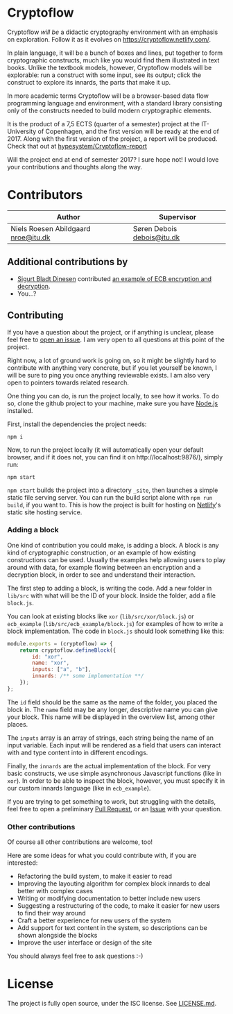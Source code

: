 Cryptoflow
==========

Cryptoflow *will be* a didactic cryptography environment with an emphasis on exploration.
Follow it as it evolves on https://cryptoflow.netlify.com/.

In plain language, it will be a bunch of boxes and lines, put together to form cryptographic
constructs, much like you would find them illustrated in text books. Unlike the textbook
models, however, Cryptoflow models will be explorable: run a construct with some input,
see its output; click the construct to explore its innards, the parts that make it up.

In more academic terms Cryptoflow will be a browser-based data flow programming language
and environment, with a standard library consisting only of the constructs needed to build
modern cryptographic elements.

It is the product of a 7,5 ECTS (quarter of a semester) project at the IT-University of
Copenhagen, and the first version will be ready at the end of 2017. Along with the first
version of the project, a report will be produced. Check that out at [hypesystem/Cryptoflow-report](https://github.com/hypesystem/Cryptoflow-report)

Will the project end at end of semester 2017? I sure hope not! I would love your contributions
and thoughts along the way.

# Contributors

| Author                                  | Supervisor                    |
|-----------------------------------------|-------------------------------|
| Niels Roesen Abildgaard <nroe@itu.dk>   | Søren Debois <debois@itu.dk>  |

## Additional contributions by

- [Sigurt Bladt Dinesen](https://github.com/Bladtman242) contributed [an example of ECB encryption and decryption](https://github.com/hypesystem/Cryptoflow/pull/5).
- You...?

## Contributing

If you have a question about the project, or if anything is unclear, please feel free
to [open an issue](https://github.com/hypesystem/Cryptoflow/issues/new). I am very open
to all questions at this point of the project.

Right now, a lot of ground work is going on, so it might be slightly hard to contribute
with anything very concrete, but if you let yourself be known, I will be sure to ping you
once anything reviewable exists. I am also very open to pointers towards related research.

One thing you can do, is run the project locally, to see how it works. To do so, clone
the github project to your machine, make sure you have [Node.js](https://nodejs.org/en/)
installed.

First, install the dependencies the project needs:

```
npm i
```

Now, to run the project locally (it will automatically open your default browser, and if
it does not, you can find it on http://localhost:9876/), simply run:

```
npm start
```

`npm start` builds the project into a directory `_site`, then launches a simple static file
serving server. You can run the build script alone with `npm run build`, if you want to. This
is how the project is built for hosting on [Netlify](https://www.netlify.com/)'s static site
hosting service.

### Adding a block

One kind of contribution you could make, is adding a block. A block is any kind of cryptographic
construction, or an example of how existing constructions can be used. Usually the examples help
allowing users to play around with data, for example flowing between an encryption and a decryption
block, in order to see and understand their interaction.

The first step to adding a block, is writing the code. Add a new folder in `lib/src` with what will
be the ID of your block. Inside the folder, add a file `block.js`.

You can look at existing blocks like `xor` (`lib/src/xor/block.js`) or `ecb_example`
(`lib/src/ecb_example/block.js`) for examples of how to write a block implementation. The code in
`block.js` should look something like this:

```js
module.exports = (cryptoflow) => {
    return cryptoflow.defineBlock({
        id: "xor",
        name: "xor",
        inputs: ["a", "b"],
        innards: /** some implementation **/
    });
};
```

The `id` field should be the same as the name of the folder, you placed the block in. The `name` field
may be any longer, descriptive name you can give your block. This name will be displayed in the overview
list, among other places.

The `inputs` array is an array of strings, each string being the name of an input variable. Each input
will be rendered as a field that users can interact with and type content into in different encodings.

Finally, the `innards` are the actual implementation of the block. For very basic constructs, we use
simple asynchronous Javascript functions (like in `xor`). In order to be able to inspect the block, however,
you must specify it in our custom innards language (like in `ecb_example`).

If you are trying to get something to work, but struggling with the details, feel free to open a preliminary
[Pull Request](https://github.com/hypesystem/Cryptoflow/compare), or an
[Issue](https://github.com/hypesystem/Cryptoflow/issues/new) with your question.

### Other contributions

Of course all other contributions are welcome, too!

Here are some ideas for what you could contribute with, if you are interested:

- Refactoring the build system, to make it easier to read
- Improving the layouting algorithm for complex block innards to deal better with complex cases
- Writing or modifying documentation to better include new users
- Suggesting a restructuring of the code, to make it easier for new users to find their way around
- Craft a better experience for new users of the system
- Add support for text content in the system, so descriptions can be shown alongside the blocks
- Improve the user interface or design of the site

You should always feel free to ask questions :-)

# License

The project is fully open source, under the ISC license. See [LICENSE.md](LICENSE.md).
